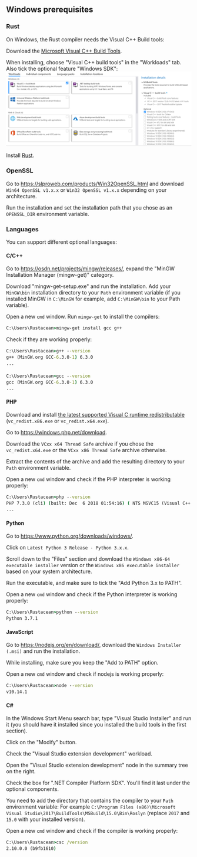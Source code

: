 ## Windows prerequisites

### Rust

On Windows, the Rust compiler needs the Visual C++ Build tools:

Download the [Microsoft Visual C++ Build Tools](https://visualstudio.microsoft.com/thank-you-downloading-visual-studio/?sku=BuildTools).

When installing, choose "Visual C++ build tools" in the "Workloads" tab.
Also tick the optional feature "Windows SDK":
![](windows-vstools.png)


Install [Rust](https://win.rustup.rs/).


### OpenSSL

Go to https://slproweb.com/products/Win32OpenSSL.html and download `Win64 OpenSSL v1.x.x` or `Win32 OpenSSL v1.x.x` depending on your architecture.

Run the installation and set the installation path that you chose as an `OPENSSL_DIR` environment variable.

### Languages

You can support different optional languages:

#### C/C++

Go to https://osdn.net/projects/mingw/releases/, expand the "MinGW Installation Manager (mingw-get)" category.

Download "mingw-get-setup.exe" and run the installation.
Add your `MinGW\bin` installation directory to your `Path` environment variable (if you installed MinGW in `C:\MinGW` for example, add `C:\MinGW\bin` to your Path variable).

Open a new `cmd` window.
Run `mingw-get` to install the compilers:
```cmd
C:\Users\Rustacean>mingw-get install gcc g++
```
Check if they are working properly:
```cmd
C:\Users\Rustacean>g++ --version
g++ (MinGW.org GCC-6.3.0-1) 6.3.0
...

C:\Users\Rustacean>gcc --version
gcc (MinGW.org GCC-6.3.0-1) 6.3.0
...
```

#### PHP

Download and install [the latest supported Visual C runtime redistributable](https://support.microsoft.com/en-us/help/2977003) (`vc_redist.x86.exe` or `vc_redist.x64.exe`).

Go to https://windows.php.net/download.

Download the `VCxx x64 Thread Safe` archive if you chose the `vc_redist.x64.exe` or the `VCxx x86 Thread Safe` archive otherwise.

Extract the contents of the archive and add the resulting directory to your `Path` environment variable.

Open a new `cmd` window and check if the PHP interpreter is working properly:
```cmd
C:\Users\Rustacean>php --version
PHP 7.3.0 (cli) (built: Dec  6 2018 01:54:16) ( NTS MSVC15 (Visual C++ 2017) x64 )
...
```

#### Python

Go to https://www.python.org/downloads/windows/.

Click on `Latest Python 3 Release - Python 3.x.x`.

Scroll down to the "Files" section and download the `Windows x86-64 executable installer` version or the `Windows x86 executable installer` based on your system architecture.

Run the executable, and make sure to tick the "Add Python 3.x to PATH".

Open a new `cmd` window and check if the Python interpreter is working properly:
```cmd
C:\Users\Rustacean>python --version
Python 3.7.1
```

#### JavaScript

Go to https://nodejs.org/en/download/, download the `Windows Installer (.msi)` and run the installation.

While installing, make sure you keep the "Add to PATH" option.

Open a new `cmd` window and check if nodejs is working properly:
```cmd
C:\Users\Rustacean>node --version
v10.14.1
```

#### C#

In the Windows Start Menu search bar, type "Visual Studio Installer" and run it (you should have it installed since you installed the build tools in the first section).

Click on the "Modify" button.

Check the "Visual Studio extension development" workload.

Open the "Visual Studio extension development" node in the summary tree on the right.

Check the box for ".NET Compiler Platform SDK". You'll find it last under the optional components.

You need to add the directory that contains the compiler to your `Path` environment variable:
For example `C:\Program Files (x86)\Microsoft Visual Studio\2017\BuildTools\MSBuild\15.0\Bin\Roslyn` (replace `2017` and `15.0` with your installed version).

Open a new `cmd` window and check if the compiler is working properly:
```cmd
C:\Users\Rustacean>csc /version
2.10.0.0 (b9fb1610)
```
